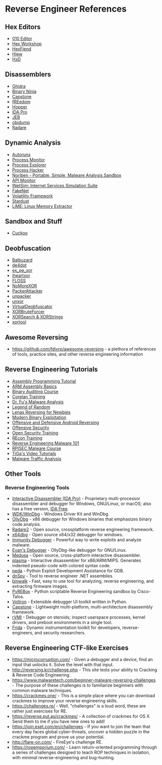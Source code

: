 # Reverse Engineer References

## Hex Editors

* [010 Editor](http://www.sweetscape.com/010editor/)
* [Hex Workshop](http://www.hexworkshop.com/)
* [HexFiend](http://ridiculousfish.com/hexfiend/)
* [Hiew](http://www.hiew.ru/)
* [HxD](https://mh-nexus.de/en/hxd/)

## Disassemblers

* [Ghidra](https://ghidra-sre.org/)
* [Binary Ninja](https://binary.ninja/)
* [Capstone](http://www.capstone-engine.org/)
* [fREedom](https://github.com/cseagle/fREedom)
* [Hopper](http://hopperapp.com/)
* [IDA Pro](https://www.hex-rays.com/products/ida/index.shtml)
* [JEB](https://www.pnfsoftware.com/jeb2/)
* [objdump](http://linux.die.net/man/1/objdump)
* [Radare](http://www.radare.org/r/)

## Dynamic Analysis

* [Autoruns](https://docs.microsoft.com/en-us/sysinternals/downloads/autoruns)
* [Process Monitor](https://docs.microsoft.com/en-us/sysinternals/downloads/procmon)
* [Process Explorer](https://docs.microsoft.com/en-us/sysinternals/downloads/process-explorer)
* [Process Hacker](https://processhacker.sourceforge.io/)
* [Noriben - Portable, Simple, Malware Analysis Sandbox](https://github.com/Rurik/Noriben)
* [API Monitor](http://www.rohitab.com/apimonitor)
* [INetSim: Internet Services Simulation Suite](http://www.inetsim.org/)
* [FakeNet](https://practicalmalwareanalysis.com/fakenet/)
* [Volatility Framework](https://github.com/volatilityfoundation/volatility)
* [Stardust](https://my.comae.io/login)
* [LiME: Linux Memory Extractor](https://github.com/504ensicsLabs/LiME)

## Sandbox and Stuff
* [Cuckoo](https://cuckoosandbox.org/)

## Deobfuscation

* [Balbuzard](https://bitbucket.org/decalage/balbuzard/wiki/Home)
* [de4dot](https://github.com/0xd4d/de4dot)
* [ex_pe_xor](ex_pe_xor)
* [iheartxor](http://hooked-on-mnemonics.blogspot.com/p/iheartxor.html)
* [FLOSS](https://github.com/fireeye/flare-floss)
* [NoMoreXOR](https://github.com/hiddenillusion/NoMoreXOR)
* [PackerAttacker](https://github.com/BromiumLabs/PackerAttacker)
* [unpacker](https://github.com/malwaremusings/unpacker/)
* [unxor](https://github.com/tomchop/unxor/)
* [VirtualDeobfuscator](https://github.com/jnraber/VirtualDeobfuscator)
* [XORBruteForcer](http://eternal-todo.com/var/scripts/xorbruteforcer)
* [XORSearch & XORStrings](https://blog.didierstevens.com/programs/xorsearch/)
* [xortool](https://github.com/hellman/xortool)


## Awesome Reversing
* https://github.com/fdivrp/awesome-reversing - a plethora of references of tools, practice sites, and other reverse engineering information

## Reverse Engineering Tutorials

* [Assembly Programming Tutorial](https://www.tutorialspoint.com/assembly_programming/index.htm)
* [ARM Assembly Basics](https://azeria-labs.com/writing-arm-assembly-part-1/)
* [Binary Auditing Course](http://www.binary-auditing.com/)
* [Corelan Training](https://www.corelan-training.com/)
* [Dr. Fu's Malware Analysis](http://fumalwareanalysis.blogspot.sg/p/malware-analysis-tutorials-reverse.html)
* [Legend of Random](https://legend.octopuslabs.io/sample-page.html)
* [Lenas Reversing for Newbies](https://tuts4you.com/)
* [Modern Binary Exploitation](http://security.cs.rpi.edu/courses/binexp-spring2015/)
* [Offensive and Defensive Android Reversing](https://github.com/rednaga/training/raw/master/DEFCON23/O%26D%20-%20Android%20Reverse%20Engineering.pdf)
* [Offensive Security](https://www.offensive-security.com/information-security-training/)
* [Open Security Training](http://opensecuritytraining.info/Training.html)
* [REcon Training](https://recon.cx/2015/training.html)
* [Reverse Engineering Malware 101](https://securedorg.github.io/RE101/)
* [RPISEC Malware Course](https://github.com/RPISEC/Malware)
* [TiGa's Video Tutorials](http://www.woodmann.com/TiGa/)
* [Malware Traffic Analysis](http://www.malware-traffic-analysis.net)

## Other Tools
### Reverse Engineering Tools

* [Interactive Disassembler (IDA Pro)](https://www.hex-rays.com/products/ida/) - Proprietary multi-processor disassembler and debugger for Windows, GNU/Linux, or macOS; also has a free version, [IDA Free](https://www.hex-rays.com/products/ida/support/download_freeware.shtml).
* [WDK/WinDbg](https://msdn.microsoft.com/en-us/windows/hardware/hh852365.aspx) - Windows Driver Kit and WinDbg.
* [OllyDbg](http://www.ollydbg.de/) - x86 debugger for Windows binaries that emphasizes binary code analysis.
* [Radare2](http://rada.re/r/index.html) - Open source, crossplatform reverse engineering framework.
* [x64dbg](http://x64dbg.com/) - Open source x64/x32 debugger for windows.
* [Immunity Debugger](http://debugger.immunityinc.com/) - Powerful way to write exploits and analyze malware.
* [Evan's Debugger](http://www.codef00.com/projects#debugger) - OllyDbg-like debugger for GNU/Linux.
* [Medusa](https://github.com/wisk/medusa) - Open source, cross-platform interactive disassembler.
* [plasma](https://github.com/joelpx/plasma) - Interactive disassembler for x86/ARM/MIPS. Generates indented pseudo-code with colored syntax code.
* [peda](https://github.com/longld/peda) - Python Exploit Development Assistance for GDB.
* [dnSpy](https://github.com/0xd4d/dnSpy) - Tool to reverse engineer .NET assemblies.
* [binwalk](https://github.com/devttys0/binwalk) - Fast, easy to use tool for analyzing, reverse engineering, and extracting firmware images.
* [PyREBox](https://github.com/Cisco-Talos/pyrebox) - Python scriptable Reverse Engineering sandbox by Cisco-Talos.
* [Voltron](https://github.com/snare/voltron) - Extensible debugger UI toolkit written in Python.
* [Capstone](http://www.capstone-engine.org/) - Lightweight multi-platform, multi-architecture disassembly framework.
* [rVMI](https://github.com/fireeye/rVMI) - Debugger on steroids; inspect userspace processes, kernel drivers, and preboot environments in a single tool.
* [Frida](https://www.frida.re/) - Dynamic instrumentation toolkit for developers, reverse-engineers, and security researchers.

## Reverse Engineering CTF-like Exercises

- https://microcorruption.com/ - Given a debugger and a device, find an input that unlocks it. Solve the level with that input.
- http://reversing.kr/challenge.php - This site tests your ability to Cracking & Reverse Code Engineering.
- https://www.malwaretech.com/beginner-malware-reversing-challenges - The purpose of these challenges is to familiarize beginners with common malware techniques. 
- https://crackmes.one/ - This is a simple place where you can download crackmes to improve your reverse engineering skills.
- https://challenges.re/ - Well, "challenges" is a loud word, these are rather just exercises for RE.
- https://reverse.put.as/crackmes/ - A collection of crackmes for OS X. Send them to me if you have new ones to add!
- https://join.eset.com/en/challenges - If you want to join the team that every day faces global cyber-threats, uncover a hidden puzzle in the crackme program and prove us your potential.
- http://flare-on.com/ - FireEye's challenge RE.
- https://ropemporium.com/ - Learn return-oriented programming through a series of challenges designed to teach ROP techniques in isolation, with minimal reverse-engineering and bug-hunting.

